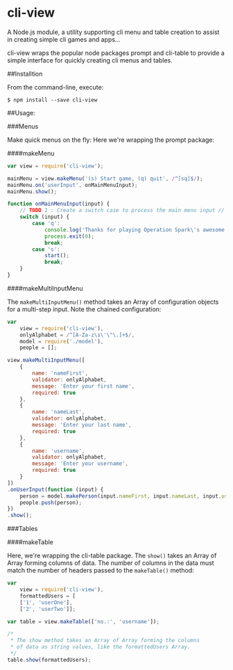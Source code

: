 # cli-view
A Node.js module, a utility supporting cli menu and table creation to assist in creating simple cli games and apps...

cli-view wraps the popular node packages prompt and cli-table to provide a simple interface for quickly creating cli menus and tables.

##Installtion

From the command-line, execute:

    $ npm install --save cli-view

##Usage:

###Menus

Make quick menus on the fly: Here we're wrapping the prompt package:

####makeMenu

````javascript
var view = require('cli-view');

mainMenu = view.makeMenu('(s) Start game, (q) quit', /^[sq]$/);
mainMenu.on('userInput', onMainMenuInput);
mainMenu.show();

function onMainMenuInput(input) {
    // TODO 1 : Create a switch case to process the main menu input //
    switch (input) {
        case 'q':
            console.log('Thanks for playing Operation Spark\'s awesome game! Bye bye!');
            process.exit(0);
            break;
        case 's':
            start();
            break;
    }
}
````

####makeMultiInputMenu

The `makeMultiInputMenu()` method takes an Array of configuration objects for a multi-step input.  Note the chained configuration:

````javascript
var 
    view = require('cli-view'),
    onlyAlphabet = /^[A-Za-z\s\'\"\.]+$/,
    model = require('./model'),
    people = [];

view.makeMultiInputMenu([
    {
        name: 'nameFirst', 
        validator: onlyAlphabet,
        message: 'Enter your first name',
        required: true
    },
    {
        name: 'nameLast', 
        validator: onlyAlphabet,
        message: 'Enter your last name',
        required: true
    },
    {
        name: 'username', 
        validator: onlyAlphabet,
        message: 'Enter your username',
        required: true
    }
])
.onUserInput(function (input) {
    person = model.makePerson(input.nameFirst, input.nameLast, input.username);
    people.push(person);
})
.show();
````

###Tables

####makeTable

Here, we're wrapping the cli-table package.  The `show()` takes an Array of Array forming columns of data.  The number of columns in the data must match the number of headers passed to the `makeTable()` method:

````javascript
var
    view = require('cli-view'),
    formattedUsers = [
    ['1', 'userOne'],
    ['2', 'userTwo']];

var table = view.makeTable(['no.:', 'username']);

/*
 * The show method takes an Array of Array forming the columns 
 * of data as string values, like the formattedUsers Array.
 */
table.show(formattedUsers);
````
